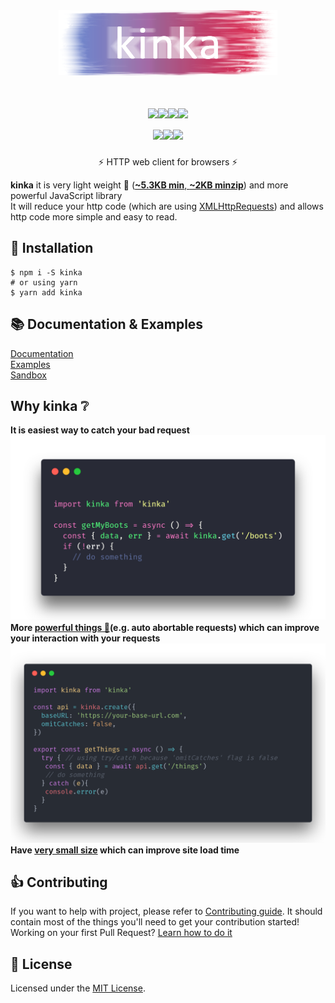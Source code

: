 <div align="center">
  <a href="https://www.npmjs.com/package/kinka">
    <img width="350" height="104" src="https://github.com/acacode/kinka/raw/master/logo.png">
  </a>
  <br>
  <h1>
    <a href="https://github.com/acacode/kinka/blob/master/LICENSE"><img src="https://img.shields.io/badge/license-MIT-red.svg?style=flat-square"></a><a href="https://www.npmjs.com/package/kinka"><img src="https://img.shields.io/npm/v/kinka.svg?style=flat-square"></a><a href="https://travis-ci.org/acacode/kinka"><img src="https://img.shields.io/travis/acacode/kinka.svg?style=flat-square"></a><a href="https://www.codefactor.io/repository/github/acacode/kinka/overview/master"><img src="https://www.codefactor.io/repository/github/acacode/kinka/badge/master?style=flat-square"></a><br><a href="http://npm-stat.com/charts.html?package=kinka"><img src="https://img.shields.io/npm/dm/kinka.svg?style=flat-square"></a><a href="https://bundlephobia.com/result?p=kinka"><img src="https://flat.badgen.net/bundlephobia/min/kinka"></a><a href="https://bundlephobia.com/result?p=kinka"><img src="https://flat.badgen.net/bundlephobia/minzip/kinka"></a>
  </h1>
  <p>
    ⚡️ HTTP web client for browsers ⚡️
  </p>
</div>

**kinka** it is very light weight 💨 ([**~5.3KB min**, **~2KB minzip**](https://bundlephobia.com/result?p=kinka)) and more powerful JavaScript library  
It will reduce your http code (which are using [XMLHttpRequests](https://developer.mozilla.org/en-US/docs/Web/API/XMLHttpRequest)) and allows http code more simple and easy to read.

## 🚀 Installation

    $ npm i -S kinka
    # or using yarn
    $ yarn add kinka

## 📚 Documentation & Examples

[Documentation](./docs/documentation.md)  
[Examples](./examples)  
[Sandbox](https://jsfiddle.net/js2me/0y3ng8xu/)  

## Why kinka ❔

**It is easiest way to catch your bad request**
![catching error](./docs/images/catchingErrors.png)  
**More [powerful things 💪](./docs/documentation.md)(e.g. auto abortable requests) which can improve your interaction with your requests**  
![query params example](./docs/images/omitCatchesSample.png)  
**Have [very small size](https://bundlephobia.com/result?p=kinka) which can improve site load time**  
<!-- <img src="https://github.com/acacode/kinka/raw/master/docs/images/omitCatchesSample.png"><br> -->
<!-- <img src="https://github.com/acacode/kinka/raw/master/docs/images/queryParams.png"><br> -->

## 👍 Contributing

If you want to help with project, please refer to [Contributing guide](./CONTRIBUTING.md). It should contain most of the things you'll need to get your contribution started!  
Working on your first Pull Request? [Learn how to do it](https://egghead.io/courses/how-to-contribute-to-an-open-source-project-on-github)

## 📝 License

Licensed under the [MIT License](./LICENSE).
